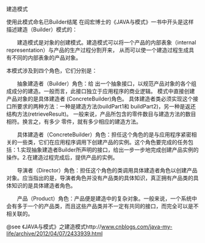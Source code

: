 
建造模式

使用此模式命名已Builder结尾
在阎宏博士的《JAVA与模式》一书中开头是这样描述建造（Builder）模式的：

　　建造模式是对象的创建模式。建造模式可以将一个产品的内部表象（internal representation）与产品的生产过程分割开来，
从而可以使一个建造过程生成具有不同的内部表象的产品对象。



本模式涉及到四个角色，它们分别是：

　　抽象建造者（Builder）角色：给 出一个抽象接口，以规范产品对象的各个组成成分的建造。一般而言，此接口独立于应用程序的商业逻辑。
模式中直接创建产品对象的是具体建造者 (ConcreteBuilder)角色。
具体建造者类必须实现这个接口所要求的两种方法：一种是建造方法(buildPart1和 buildPart2)，另一种是返还结构方法(retrieveResult)。
一般来说，产品所包含的零件数目与建造方法的数目相符。换言之，有多少 零件，就有多少相应的建造方法。

　　具体建造者（ConcreteBuilder）角色：担任这个角色的是与应用程序紧密相关的一些类，它们在应用程序调用下创建产品的实例。这个角色要完成的任务包括：1.实现抽象建造者Builder所声明的接口，给出一步一步地完成创建产品实例的操作。2.在建造过程完成后，提供产品的实例。

　　导演者（Director）角色：担任这个角色的类调用具体建造者角色以创建产品对象。应当指出的是，导演者角色并没有产品类的具体知识，真正拥有产品类的具体知识的是具体建造者角色。

　　产品（Product）角色：产品便是建造中的复杂对象。一般来说，一个系统中会有多于一个的产品类，而且这些产品类并不一定有共同的接口，而完全可以是不相关联的。

@see 《JAVA与模式》之建造模式http://www.cnblogs.com/java-my-life/archive/2012/04/07/2433939.html